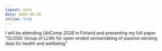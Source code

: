 ```yaml
---
layout: post
date: 2025-08-28
inline: true
---
```


I will be attending UbiComp 2026 in Finland and presenting my full paper "GLOSS: Group of LLMs for open-ended sensemaking of passive sensing data for health and wellbeing"
